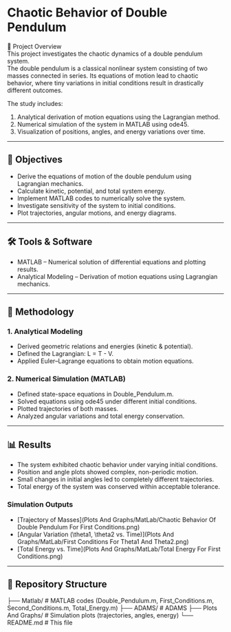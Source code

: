 # Chaotic Behavior of Double Pendulum  

📌 Project Overview  
This project investigates the chaotic dynamics of a double pendulum system.  
The double pendulum is a classical nonlinear system consisting of two masses connected in series. Its equations of motion lead to chaotic behavior, where tiny variations in initial conditions result in drastically different outcomes.  

The study includes:  
1. Analytical derivation of motion equations using the Lagrangian method.  
2. Numerical simulation of the system in MATLAB using ode45.  
3. Visualization of positions, angles, and energy variations over time.  

---

## 🎯 Objectives  
- Derive the equations of motion of the double pendulum using Lagrangian mechanics.  
- Calculate kinetic, potential, and total system energy.  
- Implement MATLAB codes to numerically solve the system.  
- Investigate sensitivity of the system to initial conditions.  
- Plot trajectories, angular motions, and energy diagrams.  

---

## 🛠 Tools & Software  
- MATLAB – Numerical solution of differential equations and plotting results.  
- Analytical Modeling – Derivation of motion equations using Lagrangian mechanics.  

---

## 📐 Methodology  

### 1. Analytical Modeling  
- Derived geometric relations and energies (kinetic & potential).  
- Defined the Lagrangian: L = T - V.  
- Applied Euler–Lagrange equations to obtain motion equations.  

### 2. Numerical Simulation (MATLAB)  
- Defined state-space equations in Double_Pendulum.m.  
- Solved equations using ode45 under different initial conditions.  
- Plotted trajectories of both masses.  
- Analyzed angular variations and total energy conservation.  

---

## 📊 Results  
- The system exhibited chaotic behavior under varying initial conditions.  
- Position and angle plots showed complex, non-periodic motion.  
- Small changes in initial angles led to completely different trajectories.  
- Total energy of the system was conserved within acceptable tolerance.  

### Simulation Outputs  
- [Trajectory of Masses](Plots And Graphs/MatLab/Chaotic Behavior Of Double Pendulum For First Conditions.png)  
- [Angular Variation (\theta1, \theta2 vs. Time)](Plots And Graphs/MatLab/First Conditions For Theta1 And Theta2.png)  
- [Total Energy vs. Time](Plots And Graphs/MatLab/Total Energy For First Conditions.png)  


---

## 📂 Repository Structure

├── Matlab/ # MATLAB codes (Double_Pendulum.m, First_Conditions.m, Second_Conditions.m, Total_Energy.m)
├── ADAMS/ # ADAMS
├── Plots And Graphs/ # Simulation plots (trajectories, angles, energy)
└── README.md # This file